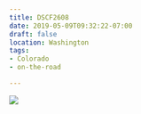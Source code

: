 ```yaml
---
title: DSCF2608
date: 2019-05-09T09:32:22-07:00
draft: false
location: Washington
tags:
- Colorado
- on-the-road

---
```

![](https://d17enza3bfujl8.cloudfront.net/DSCF2608.JPG)
